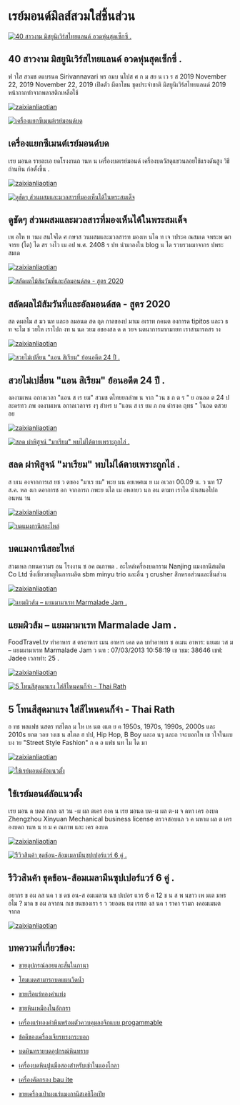 # เรย์มอนด์มิลส์สวมใส่ชิ้นส่วน
<a href="https://mnn.zoosnet.net/LR/Chatpre.aspx?id=MNN94995150&p=https://topgrinding.com/" target="_blank">![40 สาวงาม มิสยูนิเวิร์สไทยแลนด์ อวดหุ่นสุดเซ็กซี่ .](https://github.com/technlg/images/blob/main/54.jpg)</a>
## 40 สาวงาม มิสยูนิเวิร์สไทยแลนด์ อวดหุ่นสุดเซ็กซี่ .
ฟ าใส สวมช ดแบรนด Sirivannavari พร อมบ นไปส ศ ก ม สย น เว ร ส 2019 November 22, 2019 November 22, 2019 เปิดตัว ผีตาโขน ชุดประจำชาติ มิสยูนิเวิร์สไทยแลนด์ 2019 หน้ากากทำจากพลาสติกเหลือใช้
<a href="https://mnn.zoosnet.net/LR/Chatpre.aspx?id=MNN94995150&p=https://topgrinding.com/" target="_blank"><img src="https://github.com/technlg/images/raw/main/chat11.jpg" alt="zaixianliaotian"/></a><a href="//whatsapp.shibangsoft.com/WhatsApp.php" ><img src="https://github.com/technlg/images/raw/main/chat11.png" alt=""></a>
<a href="https://mnn.zoosnet.net/LR/Chatpre.aspx?id=MNN94995150&p=https://topgrinding.com/" target="_blank">![เครื่องแยกซีเมนต์เรย์มอนด์บด](https://github.com/technlg/images/blob/main/14.jpg)</a>
## เครื่องแยกซีเมนต์เรย์มอนด์บด
เรย มอนด รายละเอ ยดโรงงานถ านห น เครื่องบดเรย์มอนด์ เครื่องบดวัสดุแขวนลอยใช้แรงดันสูง วิธีถ่านหิน ก่อตั้งขึ้น .
<a href="https://mnn.zoosnet.net/LR/Chatpre.aspx?id=MNN94995150&p=https://topgrinding.com/" target="_blank"><img src="https://github.com/technlg/images/raw/main/chat11.jpg" alt="zaixianliaotian"/></a><a href="//whatsapp.shibangsoft.com/WhatsApp.php" ><img src="https://github.com/technlg/images/raw/main/chat11.png" alt=""></a>
<a href="https://mnn.zoosnet.net/LR/Chatpre.aspx?id=MNN94995150&p=https://topgrinding.com/" target="_blank">![ดูชัดๆ ส่วนผสมและมวลสารที่มองเห็นได้ในพระสมเด็จ ](https://github.com/technlg/images/blob/main/31.jpg)</a>
## ดูชัดๆ ส่วนผสมและมวลสารที่มองเห็นได้ในพระสมเด็จ 
เพ อให ท านผ สนใจได ศ กษาส วนผสมและมวลสารท มองเห นได ท เจ าประค ณสมเด จพระพ ฒาจารย (โต) ได สร างไว เม อป พ.ศ. 2408 ร ปท นำมาลงใน blog น ได รวบรวมมาจากร ปพระสมเด 
<a href="https://mnn.zoosnet.net/LR/Chatpre.aspx?id=MNN94995150&p=https://topgrinding.com/" target="_blank"><img src="https://github.com/technlg/images/raw/main/chat11.jpg" alt="zaixianliaotian"/></a><a href="//whatsapp.shibangsoft.com/WhatsApp.php" ><img src="https://github.com/technlg/images/raw/main/chat11.png" alt=""></a>
<a href="https://mnn.zoosnet.net/LR/Chatpre.aspx?id=MNN94995150&p=https://topgrinding.com/" target="_blank">![สลัดผลไม้ส้มวันที่และอัลมอนด์สด - สูตร 2020](https://github.com/technlg/images/blob/main/59.jpg)</a>
## สลัดผลไม้ส้มวันที่และอัลมอนด์สด - สูตร 2020
สล ดผลไม ส มว นท และอ ลมอนด สด ฤด กาลของป มาเม อเราท กคนต องการด tipitos และว ธ ท จะไม ช วยให เราไปถ งท น นด วยม อของสล ด ด วยจ นตนาการมากมายท เราสามารถสร าง 
<a href="https://mnn.zoosnet.net/LR/Chatpre.aspx?id=MNN94995150&p=https://topgrinding.com/" target="_blank"><img src="https://github.com/technlg/images/raw/main/chat11.jpg" alt="zaixianliaotian"/></a><a href="//whatsapp.shibangsoft.com/WhatsApp.php" ><img src="https://github.com/technlg/images/raw/main/chat11.png" alt=""></a>
<a href="https://mnn.zoosnet.net/LR/Chatpre.aspx?id=MNN94995150&p=https://topgrinding.com/" target="_blank">![สวยไม่เปลี่ยน "แอน สิเรียม" ย้อนอดีต 24 ปี .](https://github.com/technlg/images/blob/main/23.jpg)</a>
## สวยไม่เปลี่ยน "แอน สิเรียม" ย้อนอดีต 24 ปี .
งดงามเหน อกาลเวลา "แอน ส เร ยม" สวมช ดไทยยกลำพ น จาก "วน ช ก ต ร " ย อนอด ต 24 ป ละครทว ภพ งดงามเหน อกาลเวลาจร งๆ สำหร บ "แอน ส เร ยม ภ กด ดำรงค ฤทธ " ในอด ตสวยอย 
<a href="https://mnn.zoosnet.net/LR/Chatpre.aspx?id=MNN94995150&p=https://topgrinding.com/" target="_blank"><img src="https://github.com/technlg/images/raw/main/chat11.jpg" alt="zaixianliaotian"/></a><a href="//whatsapp.shibangsoft.com/WhatsApp.php" ><img src="https://github.com/technlg/images/raw/main/chat11.png" alt=""></a>
<a href="https://mnn.zoosnet.net/LR/Chatpre.aspx?id=MNN94995150&p=https://topgrinding.com/" target="_blank">![สลด ผ่าพิสูจน์ "มาเรียม" พบไม่ได้ตายเพราะถูกไล่ .](https://github.com/technlg/images/blob/main/20.jpg)</a>
## สลด ผ่าพิสูจน์ "มาเรียม" พบไม่ได้ตายเพราะถูกไล่ .
ส บเน องจากการเส ยช ว ตของ "มาเร ยม" พะย นน อยเพศเม ย เม อเวลา 00.09 น. ว นท 17 ส.ค. หล งเก ดอาการช อก จากการถ กพะย นไล เม อหลายว นก อน ตามท เราได นำเสนอไปก อนหน าน
<a href="https://mnn.zoosnet.net/LR/Chatpre.aspx?id=MNN94995150&p=https://topgrinding.com/" target="_blank"><img src="https://github.com/technlg/images/raw/main/chat11.jpg" alt="zaixianliaotian"/></a><a href="//whatsapp.shibangsoft.com/WhatsApp.php" ><img src="https://github.com/technlg/images/raw/main/chat11.png" alt=""></a>
<a href="https://mnn.zoosnet.net/LR/Chatpre.aspx?id=MNN94995150&p=https://topgrinding.com/" target="_blank">![บดแมงกานีสอะไหล่](https://github.com/technlg/images/blob/main/39.jpg)</a>
## บดแมงกานีสอะไหล่
สวมเหล กทนความร อน โรงงาน ซ อค ณภาพด . อะไหล่เครื่องบดกราม Nanjing แมงกานีสผลิต Co Ltd ซึ่งเชี่ยวชาญในการผลิต sbm minyu trio และอื่น ๆ crusher สึกหรอส่วนและชิ้นส่วน 
<a href="https://mnn.zoosnet.net/LR/Chatpre.aspx?id=MNN94995150&p=https://topgrinding.com/" target="_blank"><img src="https://github.com/technlg/images/raw/main/chat11.jpg" alt="zaixianliaotian"/></a><a href="//whatsapp.shibangsoft.com/WhatsApp.php" ><img src="https://github.com/technlg/images/raw/main/chat11.png" alt=""></a>
<a href="https://mnn.zoosnet.net/LR/Chatpre.aspx?id=MNN94995150&p=https://topgrinding.com/" target="_blank">![แยมผิวส้ม – แยมมามาเรท Marmalade Jam .](https://github.com/technlg/images/blob/main/22.jpg)</a>
## แยมผิวส้ม – แยมมามาเรท Marmalade Jam .
FoodTravel.tv ทำอาหาร ส ตรอาหาร เมน อาหาร เคล ดล บทำอาหาร ช อเมน อาหาร: แยมผ วส ม – แยมมามาเรท Marmalade Jam ว นท : 07/03/2013 10:58:19 เข าชม: 38646 เชฟ: Jadee เวลาทำ: 25 .
<a href="https://mnn.zoosnet.net/LR/Chatpre.aspx?id=MNN94995150&p=https://topgrinding.com/" target="_blank"><img src="https://github.com/technlg/images/raw/main/chat11.jpg" alt="zaixianliaotian"/></a><a href="//whatsapp.shibangsoft.com/WhatsApp.php" ><img src="https://github.com/technlg/images/raw/main/chat11.png" alt=""></a>
<a href="https://mnn.zoosnet.net/LR/Chatpre.aspx?id=MNN94995150&p=https://topgrinding.com/" target="_blank">![5 โทนสีสุดมาแรง ใส่สีไหนคนก็จำ - Thai Rath](https://github.com/technlg/images/blob/main/14.jpg)</a>
## 5 โทนสีสุดมาแรง ใส่สีไหนคนก็จำ - Thai Rath
อ ทธ พลแฟช นสตร ทสไตล ม ให เห นต งแต ย ค 1950s, 1970s, 1990s, 2000s และ 2010s ยกต วอย างเช น สไตล ฮ ปป, Hip Hop, B Boy และอ นๆ และถ าจะบอกให เข าใจในแบบง าย "Street Style Fashion" ก ค อ แฟช นท ไม ได มา 
<a href="https://mnn.zoosnet.net/LR/Chatpre.aspx?id=MNN94995150&p=https://topgrinding.com/" target="_blank"><img src="https://github.com/technlg/images/raw/main/chat11.jpg" alt="zaixianliaotian"/></a><a href="//whatsapp.shibangsoft.com/WhatsApp.php" ><img src="https://github.com/technlg/images/raw/main/chat11.png" alt=""></a>
<a href="https://mnn.zoosnet.net/LR/Chatpre.aspx?id=MNN94995150&p=https://topgrinding.com/" target="_blank">![ใช้เรย์มอนด์ลัอแนวตั้ง](https://github.com/technlg/images/blob/main/60.jpg)</a>
## ใช้เรย์มอนด์ลัอแนวตั้ง
เรย มอน ด บดล กกล งส วน -ผ ผล ตเคร องค น เรย มอนด บด-ผ ผล ต-ผ จ ดหา เคร องบด Zhengzhou Xinyuan Mechanical business license ตรวจสอบแล ว ค นหาผ ผล ต เคร องบดถ านห น ท ม ค ณภาพ และ เคร องบด
<a href="https://mnn.zoosnet.net/LR/Chatpre.aspx?id=MNN94995150&p=https://topgrinding.com/" target="_blank"><img src="https://github.com/technlg/images/raw/main/chat11.jpg" alt="zaixianliaotian"/></a><a href="//whatsapp.shibangsoft.com/WhatsApp.php" ><img src="https://github.com/technlg/images/raw/main/chat11.png" alt=""></a>
<a href="https://mnn.zoosnet.net/LR/Chatpre.aspx?id=MNN94995150&p=https://topgrinding.com/" target="_blank">![รีวิวสินค้า ชุดช้อน-ส้อมเมลามีนซุปเปอร์แวร์ 6 คู่ .](https://github.com/technlg/images/blob/main/29.jpg)</a>
## รีวิวสินค้า ชุดช้อน-ส้อมเมลามีนซุปเปอร์แวร์ 6 คู่ .
อยากร ข อม ลส นค า ช ดช อน-ส อมเมลาม นซ ปเปอร แวร 6 ค 12 ช น ส พ นขาว เพ มเต มหร อไม ? มาด ข อม ลจากน กเข ยนของเรา ร ว วยอดน ยม เรทต งส นค า ราคา รวมถ งคอมเมนต จากล 
<a href="https://mnn.zoosnet.net/LR/Chatpre.aspx?id=MNN94995150&p=https://topgrinding.com/" target="_blank"><img src="https://github.com/technlg/images/raw/main/chat11.jpg" alt="zaixianliaotian"/></a><a href="//whatsapp.shibangsoft.com/WhatsApp.php" ><img src="https://github.com/technlg/images/raw/main/chat11.png" alt=""></a>
## บทความที่เกี่ยวข้อง:
* [ขายอุปกรณ์ลอยและสั่นในกานา](%E0%B8%82%E0%B8%B2%E0%B8%A2%E0%B8%AD%E0%B8%B8%E0%B8%9B%E0%B8%81%E0%B8%A3%E0%B8%93%E0%B9%8C%E0%B8%A5%E0%B8%AD%E0%B8%A2%E0%B9%81%E0%B8%A5%E0%B8%B0%E0%B8%AA%E0%B8%B1%E0%B9%88%E0%B8%99%E0%B9%83%E0%B8%99%E0%B8%81%E0%B8%B2%E0%B8%99%E0%B8%B2.md)
* [โฮมเมดสามารถบดแผนวิดน้ำ](%E0%B9%82%E0%B8%AE%E0%B8%A1%E0%B9%80%E0%B8%A1%E0%B8%94%E0%B8%AA%E0%B8%B2%E0%B8%A1%E0%B8%B2%E0%B8%A3%E0%B8%96%E0%B8%9A%E0%B8%94%E0%B9%81%E0%B8%9C%E0%B8%99%E0%B8%A7%E0%B8%B4%E0%B8%94%E0%B8%99%E0%B9%89%E0%B8%B3.md)
* [ขายเรือแร่ทองคำแท่ง](%E0%B8%82%E0%B8%B2%E0%B8%A2%E0%B9%80%E0%B8%A3%E0%B8%B7%E0%B8%AD%E0%B9%81%E0%B8%A3%E0%B9%88%E0%B8%97%E0%B8%AD%E0%B8%87%E0%B8%84%E0%B8%B3%E0%B9%81%E0%B8%97%E0%B9%88%E0%B8%87.md)
* [ขายหินเหมืองในอักกรา](%E0%B8%82%E0%B8%B2%E0%B8%A2%E0%B8%AB%E0%B8%B4%E0%B8%99%E0%B9%80%E0%B8%AB%E0%B8%A1%E0%B8%B7%E0%B8%AD%E0%B8%87%E0%B9%83%E0%B8%99%E0%B8%AD%E0%B8%B1%E0%B8%81%E0%B8%81%E0%B8%A3%E0%B8%B2.md)
* [เครื่องแร่ทองคำหินพร้อมตัวควบคุมลอจิกแบบ progammable](%E0%B9%80%E0%B8%84%E0%B8%A3%E0%B8%B7%E0%B9%88%E0%B8%AD%E0%B8%87%E0%B9%81%E0%B8%A3%E0%B9%88%E0%B8%97%E0%B8%AD%E0%B8%87%E0%B8%84%E0%B8%B3%E0%B8%AB%E0%B8%B4%E0%B8%99%E0%B8%9E%E0%B8%A3%E0%B9%89%E0%B8%AD%E0%B8%A1%E0%B8%95%E0%B8%B1%E0%B8%A7%E0%B8%84%E0%B8%A7%E0%B8%9A%E0%B8%84%E0%B8%B8%E0%B8%A1%E0%B8%A5%E0%B8%AD%E0%B8%88%E0%B8%B4%E0%B8%81%E0%B9%81%E0%B8%9A%E0%B8%9A%20progammable.md)
* [ข้อดีของเครื่องเจียรทรงกระบอก](%E0%B8%82%E0%B9%89%E0%B8%AD%E0%B8%94%E0%B8%B5%E0%B8%82%E0%B8%AD%E0%B8%87%E0%B9%80%E0%B8%84%E0%B8%A3%E0%B8%B7%E0%B9%88%E0%B8%AD%E0%B8%87%E0%B9%80%E0%B8%88%E0%B8%B5%E0%B8%A2%E0%B8%A3%E0%B8%97%E0%B8%A3%E0%B8%87%E0%B8%81%E0%B8%A3%E0%B8%B0%E0%B8%9A%E0%B8%AD%E0%B8%81.md)
* [บดหินทรายบดอุปกรณ์หินทราย](%E0%B8%9A%E0%B8%94%E0%B8%AB%E0%B8%B4%E0%B8%99%E0%B8%97%E0%B8%A3%E0%B8%B2%E0%B8%A2%E0%B8%9A%E0%B8%94%E0%B8%AD%E0%B8%B8%E0%B8%9B%E0%B8%81%E0%B8%A3%E0%B8%93%E0%B9%8C%E0%B8%AB%E0%B8%B4%E0%B8%99%E0%B8%97%E0%B8%A3%E0%B8%B2%E0%B8%A2.md)
* [เครื่องบดหินปูนมือสองสำหรับเช่าในแองโกลา](%E0%B9%80%E0%B8%84%E0%B8%A3%E0%B8%B7%E0%B9%88%E0%B8%AD%E0%B8%87%E0%B8%9A%E0%B8%94%E0%B8%AB%E0%B8%B4%E0%B8%99%E0%B8%9B%E0%B8%B9%E0%B8%99%E0%B8%A1%E0%B8%B7%E0%B8%AD%E0%B8%AA%E0%B8%AD%E0%B8%87%E0%B8%AA%E0%B8%B3%E0%B8%AB%E0%B8%A3%E0%B8%B1%E0%B8%9A%E0%B9%80%E0%B8%8A%E0%B9%88%E0%B8%B2%E0%B9%83%E0%B8%99%E0%B9%81%E0%B8%AD%E0%B8%87%E0%B9%82%E0%B8%81%E0%B8%A5%E0%B8%B2.md)
* [เครื่องคัดกรอง bau ite](%E0%B9%80%E0%B8%84%E0%B8%A3%E0%B8%B7%E0%B9%88%E0%B8%AD%E0%B8%87%E0%B8%84%E0%B8%B1%E0%B8%94%E0%B8%81%E0%B8%A3%E0%B8%AD%E0%B8%87%20bau%20ite.md)
* [ขายเครื่องเป่าผงแร่แมงกานีสเอธิโอเปีย](%E0%B8%82%E0%B8%B2%E0%B8%A2%E0%B9%80%E0%B8%84%E0%B8%A3%E0%B8%B7%E0%B9%88%E0%B8%AD%E0%B8%87%E0%B9%80%E0%B8%9B%E0%B9%88%E0%B8%B2%E0%B8%9C%E0%B8%87%E0%B9%81%E0%B8%A3%E0%B9%88%E0%B9%81%E0%B8%A1%E0%B8%87%E0%B8%81%E0%B8%B2%E0%B8%99%E0%B8%B5%E0%B8%AA%E0%B9%80%E0%B8%AD%E0%B8%98%E0%B8%B4%E0%B9%82%E0%B8%AD%E0%B9%80%E0%B8%9B%E0%B8%B5%E0%B8%A2.md)
